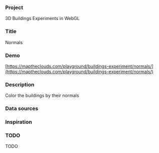### Project

3D Buildings Experiments in WebGL

### Title

Normals

### Demo

[https://maptheclouds.com/playground/buildings-experiment/normals/](https://maptheclouds.com/playground/buildings-experiment/normals/)

### Description

Color the buildings by their normals

### Data sources

### Inspiration

### TODO

TODO
